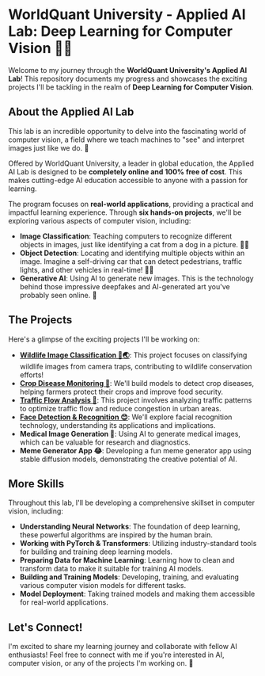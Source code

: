# WorldQuant University - Applied AI Lab: Deep Learning for Computer Vision 🤖📸

Welcome to my journey through the **WorldQuant University's Applied AI Lab**! This repository documents my progress and showcases the exciting projects I'll be tackling in the realm of **Deep Learning for Computer Vision**.

## About the Applied AI Lab

This lab is an incredible opportunity to delve into the fascinating world of computer vision, a field where we teach machines to "see" and interpret images just like we do. 🧠

Offered by WorldQuant University, a leader in global education, the Applied AI Lab is designed to be **completely online and 100% free of cost**. This makes cutting-edge AI education accessible to anyone with a passion for learning.

The program focuses on **real-world applications**, providing a practical and impactful learning experience. Through **six hands-on projects**, we'll be exploring various aspects of computer vision, including:

- **Image Classification**:  Teaching computers to recognize different objects in images, just like identifying a cat from a dog in a picture. 🐶🐱
- **Object Detection**:  Locating and identifying multiple objects within an image. Imagine a self-driving car that can detect pedestrians, traffic lights, and other vehicles in real-time! 🚗🚦
- **Generative AI**:  Using AI to generate new images. This is the technology behind those impressive deepfakes and AI-generated art you've probably seen online. 🎨

## The Projects

Here's a glimpse of the exciting projects I'll be working on:

- [**Wildlife Image Classification 🦁🌏**](./P01_Widlife_Conservation_Ivory_Coast/): This project focuses on classifying wildlife images from camera traps, contributing to wildlife conservation efforts!
- [**Crop Disease Monitoring 🌿**](./P02_Crop_Disease_Uganda/): We'll build models to detect crop diseases, helping farmers protect their crops and improve food security.
- [**Traffic Flow Analysis 🚗**](./P03_Traffic_Monitoring_Bangladesh/): This project involves analyzing traffic patterns to optimize traffic flow and reduce congestion in urban areas.
- [**Face Detection & Recognition 😊**](./P04_Celebrity_Sightings_India/): We'll explore facial recognition technology, understanding its applications and implications.
- **Medical Image Generation 🏥**: Using AI to generate medical images, which can be valuable for research and diagnostics.
- **Meme Generator App 😂**:  Developing a fun meme generator app using stable diffusion models, demonstrating the creative potential of AI.

## More Skills

Throughout this lab, I'll be developing a comprehensive skillset in computer vision, including:

- **Understanding Neural Networks**: The foundation of deep learning, these powerful algorithms are inspired by the human brain.
- **Working with PyTorch & Transformers**: Utilizing industry-standard tools for building and training deep learning models.
- **Preparing Data for Machine Learning**: Learning how to clean and transform data to make it suitable for training AI models.
- **Building and Training Models**:  Developing, training, and evaluating various computer vision models for different tasks.
- **Model Deployment**: Taking trained models and making them accessible for real-world applications.

## Let's Connect!

I'm excited to share my learning journey and collaborate with fellow AI enthusiasts! Feel free to connect with me if you're interested in AI, computer vision, or any of the projects I'm working on.  🤝